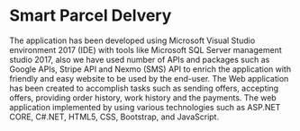 # Smart Parcel Delvery

The application has been developed using Microsoft Visual Studio environment 2017 (IDE)
with tools like Microsoft SQL Server management studio 2017, also we have used number of
APIs and packages such as Google APIs, Stripe API and Nexmo (SMS) API to enrich the
application with friendly and easy website to be used by the end-user. The Web application
has been created to accomplish tasks such as sending offers, accepting offers, providing order
history, work history and the payments. The web application implemented by using various
technologies such as ASP.NET CORE, C#.NET, HTML5, CSS, Bootstrap, and JavaScript.
